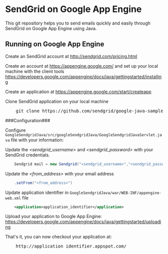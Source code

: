 SendGrid on Google App Engine
======================

This git repository helps you to send emails quickly and easily through SendGrid on Google App Engine using Java.


Running on Google App Engine
----------------------------

Create an SendGrid account at http://sendgrid.com/pricing.html

Create an account at https://appengine.google.com/ and set up your local machine with the client tools https://developers.google.com/appengine/docs/java/gettingstarted/installing

Create an application at https://appengine.google.com/start/createapp

Clone SendGrid application on your local machine
<pre>
    git clone https://github.com/sendgrid/google-java-sample-app
</pre>

###Configuration###

Configure `GoogleSendgridJava/src/googleSendgridJava/GoogleSendgridJavaServlet.java` file with your information:

Update the *&lt;sendgrid_username&gt;* and *&lt;sendgrid_password&gt;* with your SendGrid credentials.
```Java
    Sendgrid mail = new Sendgrid("<sendgrid_username>","<sendgrid_password>");
```
Update the *&lt;from_address&gt;* with your email address
```Java
    .setFrom("<from_address>")
```
Update application identifier in `GoogleSendgridJava/war/WEB-INF/appengine-web.xml` file
```XML
    <application>application_identifier</application>
```

Upload your application to Google App Engine: https://developers.google.com/appengine/docs/java/gettingstarted/uploading

That's it, you can now checkout your application at:
<pre>
    http://application_identifier.appspot.com/
</pre>




